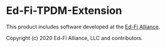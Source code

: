 # Ed-Fi-TPDM-Extension

This product includes software developed at the [Ed-Fi
Alliance](https://www.ed-fi.org).

Copyright (c) 2020 Ed-Fi Alliance, LLC and contributors.

